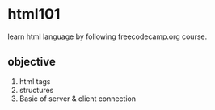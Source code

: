 # html101
learn html language by following freecodecamp.org course.

## objective
1. html tags
2. structures
3. Basic of server & client connection 
